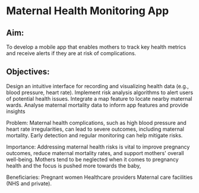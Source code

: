 # Maternal Health Monitoring App 

## Aim: 
To develop a mobile app that enables mothers to track key health metrics and receive alerts if they are at risk of complications.
## Objectives:
Design an intuitive interface for recording and visualizing health data (e.g., blood pressure, heart rate).
Implement risk analysis algorithms to alert users of potential health issues.
Integrate a map feature to locate nearby maternal wards.
Analyse maternal mortality data to inform app features and provide insights

Problem: 
Maternal health complications, such as high blood pressure and heart rate irregularities, can lead to severe outcomes, including maternal mortality. 
Early detection and regular monitoring can help mitigate risks.

Importance: 
Addressing maternal health risks is vital to improve pregnancy outcomes, reduce maternal mortality rates, and support mothers' overall well-being. 
Mothers tend to be neglected when it comes to pregnancy health and the focus is pushed more towards the baby, 

Beneficiaries: 
Pregnant women
Healthcare providers
Maternal care facilities (NHS and private).
